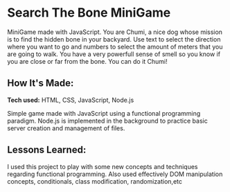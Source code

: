 # Search The Bone MiniGame
MiniGame made with JavaScript. You are Chumi, a nice dog whose mission is to find the hidden bone in your backyard. Use text to select the direction where you want to go and numbers to select the amount of meters that you are going to walk. You have a very powerfull sense of smell so you know if you are close or far from the bone. You can do it Chumi!


## How It's Made:

**Tech used:** HTML, CSS, JavaScript, Node.js

Simple game made with JavaScript using a functional programming paradigm. Node.js is implemented in the background to practice basic server creation and management of files. 

## Lessons Learned:

I used this project to play with some new concepts and techniques regarding functional programming. Also used effectively DOM manipulation concepts, conditionals, class modification, randomization,etc



